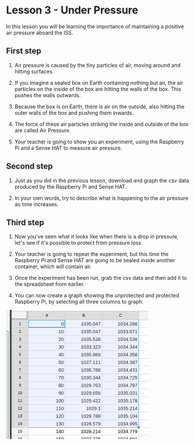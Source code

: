 # Lesson 3 - Under Pressure

In this lesson you will be learning the importance of maintaining a positive air pressure aboard the ISS.

## First step

1. Air pressure is caused by the tiny particles of air, moving around and hitting surfaces.

1. If you imagine a sealed box on Earth containing nothing but air, the air particles on the inside of the box are hitting the walls of the box. This pushes the walls outwards.

1. Because the box is on Earth, there is air on the outside, also hitting the outer walls of the box and pushing them inwards.

1. The force of these air particles striking the inside and outside of the box are called Air Pressure. 

1. Your teacher is going to show you an experiment, using the Raspberry Pi and a Sense HAT to measure air pressure.

## Second step

1. Just as you did in the previous lesson, download and graph the csv data produced by the Raspberry Pi and Sense HAT.

1. In your own words, try to describe what is happening to the air pressure as time increases.
		
## Third step

1. Now you've seen what it looks like when there is a drop in pressure, let's see if it's possible to protect from pressure loss.

1. Your teacher is going to repeat the experiment, but this time the Raspberry Pi and Sense HAT are going to be sealed inside another container, which will contain air.

1. Once the experiment has been run, grab the csv data and then add it to the spreadsheet from earlier.

1. You can now create a graph showing the unprotected and protected Raspberry Pi, by selecting all three columns to graph.

![multi columns](images/multi.png)





